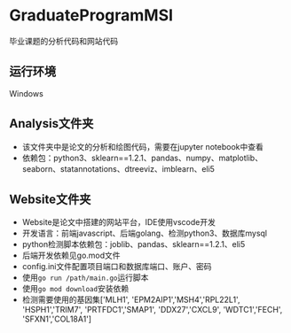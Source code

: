 # GraduateProgramMSI
毕业课题的分析代码和网站代码

## 运行环境

Windows

## Analysis文件夹

* 该文件夹中是论文的分析和绘图代码，需要在jupyter notebook中查看
* 依赖包：python3、sklearn==1.2.1、pandas、numpy、matplotlib、seaborn、statannotations、dtreeviz、imblearn、eli5

## Website文件夹

* Website是论文中搭建的网站平台，IDE使用vscode开发
* 开发语言：前端javascript、后端golang、检测python3、数据库mysql
* python检测脚本依赖包：joblib、pandas、sklearn==1.2.1、eli5
* 后端开发依赖见go.mod文件
* config.ini文件配置项目端口和数据库端口、账户、密码
* 使用`go run /path/main.go`运行脚本
* 使用`go mod download`安装依赖
* 检测需要使用的基因集['MLH1', 'EPM2AIP1','MSH4','RPL22L1', 'HSPH1','TRIM7', 'PRTFDC1','SMAP1', 'DDX27','CXCL9', 'WDTC1','FECH',  'SFXN1','COL18A1']
